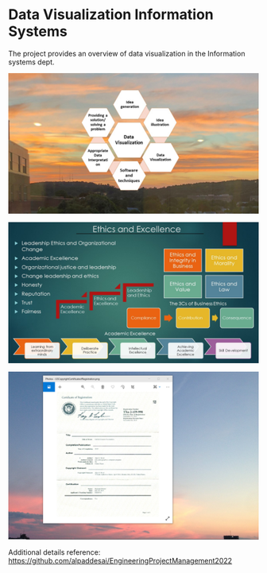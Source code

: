# Data Visualization Information Systems

The project provides an overview of data visualization in the Information systems dept.

![image](DataVisualization.jpg)

![image](Ethics.jpg)

![image](USCopyrightCertificate.png)

Additional details reference: https://github.com/alpaddesai/EngineeringProjectManagement2022
